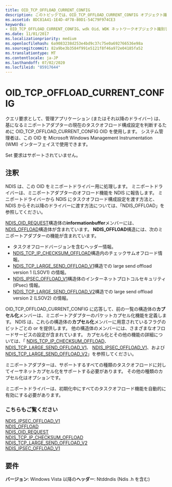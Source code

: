 ```yaml
---
title: OID_TCP_OFFLOAD_CURRENT_CONFIG
description: このトピックでは、OID_TCP_OFFLOAD_CURRENT_CONFIG オブジェクト識別子 (OID) について説明します。
ms.assetid: 8DC81A41-1E4D-4F78-80D1-54C79F974CE3
keywords:
- OID_TCP_OFFLOAD_CURRENT_CONFIG、wdk Oid、WDK ネットワークオブジェクト識別子、WDK ネットワーク Oid
ms.date: 11/01/2017
ms.localizationpriority: medium
ms.openlocfilehash: 6a9083238d253e4bd9c37c75e0a692766536e98a
ms.sourcegitcommit: 82a9be3b3584f991e5121f8f46a972e04185fa52
ms.translationtype: MT
ms.contentlocale: ja-JP
ms.lasthandoff: 07/02/2020
ms.locfileid: "85917644"
---
```

# <a name="oid_tcp_offload_current_config"></a>OID_TCP_OFFLOAD_CURRENT_CONFIG

クエリ要求として、管理アプリケーション (またはそれ以降のドライバー) は、基になるミニポートアダプターの現在のタスクオフロード構成設定を判断するために OID_TCP_OFFLOAD_CURRENT_CONFIG OID を使用します。 システム管理者は、この OID を Microsoft Windows Management Instrumentation (WMI) インターフェイスで使用できます。

Set 要求はサポートされていません。

## <a name="remarks"></a>注釈

NDIS は、この OID をミニポートドライバー用に処理します。 ミニポートドライバーは、ミニポートアダプターのオフロード機能を NDIS に報告します。 ミニポートドライバーから NDIS にタスクオフロード構成設定を渡す方法と、NDIS からそれ以降のドライバーに渡す方法については、「NDIS_OFFLOAD」を参照してください。

[NDIS_OID_REQUEST](https://docs.microsoft.com/windows-hardware/drivers/ddi/ndis/ns-ndis-_ndis_oid_request)構造体の**informationbuffer**メンバーには、 [NDIS_OFFLOAD](https://docs.microsoft.com/windows-hardware/drivers/ddi/ntddndis/ns-ntddndis-_ndis_offload)構造体が含まれています。 **NDIS_OFFLOAD**構造には、次のミニポートアダプターの機能が含まれています。

- タスクオフロードバージョンを含むヘッダー情報。
- [NDIS_TCP_IP_CHECKSUM_OFFLOAD](https://docs.microsoft.com/windows-hardware/drivers/ddi/ntddndis/ns-ntddndis-_ndis_tcp_ip_checksum_offload)構造内のチェックサムオフロード情報。
- [NDIS_TCP_LARGE_SEND_OFFLOAD_V1](https://docs.microsoft.com/windows-hardware/drivers/ddi/ntddndis/ns-ntddndis-_ndis_tcp_large_send_offload_v1)構造での large send offload version 1 (LSOV1) の情報。
- [NDIS_IPSEC_OFFLOAD_V1](https://docs.microsoft.com/windows-hardware/drivers/ddi/ntddndis/ns-ntddndis-_ndis_ipsec_offload_v1)構造体のインターネットプロトコルセキュリティ (IPsec) 情報。
- [NDIS_TCP_LARGE_SEND_OFFLOAD_V2](https://docs.microsoft.com/windows-hardware/drivers/ddi/ntddndis/ns-ntddndis-_ndis_tcp_large_send_offload_v2)構造での large send offload version 2 (LSOV2) の情報。

OID_TCP_OFFLOAD_CURRENT_CONFIG に応答して、前の一覧の構造体の**カプセル化**メンバーは、ミニポートアダプターのパケットカプセル化機能を定義します。 NDIS は、これらの構造体の**カプセル化**メンバーに用意されているフラグのビットごとの or を提供します。 他の構造体のメンバーには、さまざまなオフロードサービスの設定が含まれています。 カプセル化とその他の機能の詳細については、「 [NDIS_TCP_IP_CHECKSUM_OFFLOAD](https://docs.microsoft.com/windows-hardware/drivers/ddi/ntddndis/ns-ntddndis-_ndis_tcp_ip_checksum_offload)、 [NDIS_TCP_LARGE_SEND_OFFLOAD_V1](https://docs.microsoft.com/windows-hardware/drivers/ddi/ntddndis/ns-ntddndis-_ndis_tcp_large_send_offload_v1)、 [NDIS_IPSEC_OFFLOAD_V1](https://docs.microsoft.com/windows-hardware/drivers/ddi/ntddndis/ns-ntddndis-_ndis_ipsec_offload_v1)、および[NDIS_TCP_LARGE_SEND_OFFLOAD_V2](https://docs.microsoft.com/windows-hardware/drivers/ddi/ntddndis/ns-ntddndis-_ndis_tcp_large_send_offload_v2)」を参照してください。

ミニポートアダプターは、サポートするすべての種類のタスクオフロードに対してイーサネットカプセル化をサポートする必要があります。 その他の種類のカプセル化はオプションです。

ミニポートドライバーは、初期化中にすべてのタスクオフロード機能を自動的に有効にする必要があります。

### <a name="see-also"></a>こちらもご覧ください

[NDIS_IPSEC_OFFLOAD_V1](https://docs.microsoft.com/windows-hardware/drivers/ddi/ntddndis/ns-ntddndis-_ndis_ipsec_offload_v1)  
[NDIS_OFFLOAD](https://docs.microsoft.com/windows-hardware/drivers/ddi/ntddndis/ns-ntddndis-_ndis_offload)  
[NDIS_OID_REQUEST](https://docs.microsoft.com/windows-hardware/drivers/ddi/ndis/ns-ndis-_ndis_oid_request)  
[NDIS_TCP_IP_CHECKSUM_OFFLOAD](https://docs.microsoft.com/windows-hardware/drivers/ddi/ntddndis/ns-ntddndis-_ndis_tcp_ip_checksum_offload)  
[NDIS_TCP_LARGE_SEND_OFFLOAD_V2](https://docs.microsoft.com/windows-hardware/drivers/ddi/ntddndis/ns-ntddndis-_ndis_tcp_large_send_offload_v2)    
[NDIS_IPSEC_OFFLOAD_V1](https://docs.microsoft.com/windows-hardware/drivers/ddi/ntddndis/ns-ntddndis-_ndis_ipsec_offload_v1)  

## <a name="requirements"></a>要件

**バージョン**: Windows Vista 以降の**ヘッダー**: Ntddndis (Ndis .h を含む)

